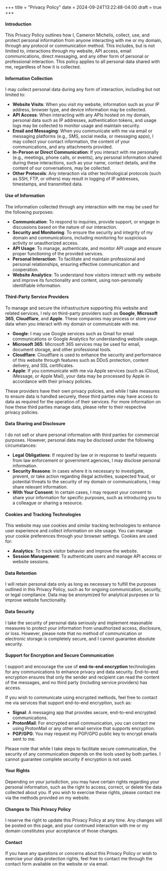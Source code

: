 +++
title = "Privacy Policy"
date = 2024-09-24T13:22:48-04:00
draft = true
+++

#### Introduction

This Privacy Policy outlines how I, Cameron Michelis, collect, use, and protect personal information from anyone interacting with me or my domain, through any protocol or communication method. This includes, but is not limited to, interactions through my website, API access, email communications, direct messaging, and any other form of personal or professional interaction. This policy applies to all personal data shared with me, regardless of how it is collected.

#### Information Collection

I may collect personal data during any form of interaction, including but not limited to:

- **Website Visits**: When you visit my website, information such as your IP address, browser type, and device information may be collected.
- **API Access**: When interacting with any APIs hosted on my domain, personal data such as IP addresses, authentication tokens, and usage logs may be collected to monitor usage and maintain security.
- **Email and Messaging**: When you communicate with me via email or messaging platforms (e.g., SMS, social media, or messaging apps), I may collect your contact information, the content of your communications, and any attachments provided.
- **In-Person or Direct Communication**: If you interact with me personally (e.g., meetings, phone calls, or events), any personal information shared during these interactions, such as your name, contact details, and the content of our conversations, may be collected.
- **Other Protocols**: Any interaction via other technological protocols (such as SSH, FTP, or others) may result in logging of IP addresses, timestamps, and transmitted data.

#### Use of Information

The information collected through any interaction with me may be used for the following purposes:

- **Communication**: To respond to inquiries, provide support, or engage in discussions based on the nature of our interaction.
- **Security and Monitoring**: To ensure the security and integrity of my domain and communications, including monitoring for suspicious activity or unauthorized access.
- **API Usage**: To manage, authenticate, and monitor API usage and ensure proper functioning of the provided services.
- **Personal Interaction**: To facilitate and maintain professional and personal relationships, ensuring effective communication and cooperation.
- **Website Analytics**: To understand how visitors interact with my website and improve its functionality and content, using non-personally identifiable information.

#### Third-Party Service Providers

To manage and secure the infrastructure supporting this website and related services, I rely on third-party providers such as **Google**, **Microsoft 365**, **Cloudflare**, and **Apple**. These companies may process or store your data when you interact with my domain or communicate with me.

- **Google**: I may use Google services such as Gmail for email communications or Google Analytics for understanding website usage.
- **Microsoft 365**: Microsoft 365 services may be used for email, document storage, and other professional tools.
- **Cloudflare**: Cloudflare is used to enhance the security and performance of this website through features such as DDoS protection, content delivery, and SSL certificates.
- **Apple**: If you communicate with me via Apple services (such as iCloud, iMessage, or Apple Mail), your data may be processed by Apple in accordance with their privacy policies.

These providers have their own privacy policies, and while I take measures to ensure data is handled securely, these third parties may have access to data as required for the operation of their services. For more information on how these third parties manage data, please refer to their respective privacy policies.

#### Data Sharing and Disclosure

I do not sell or share personal information with third parties for commercial purposes. However, personal data may be disclosed under the following circumstances:

- **Legal Obligations**: If required by law or in response to lawful requests from law enforcement or government agencies, I may disclose personal information.
- **Security Reasons**: In cases where it is necessary to investigate, prevent, or take action regarding illegal activities, suspected fraud, or potential threats to the security of my domain or communications, I may share relevant information.
- **With Your Consent**: In certain cases, I may request your consent to share your information for specific purposes, such as introducing you to a colleague or sharing a resource.

#### Cookies and Tracking Technologies

This website may use cookies and similar tracking technologies to enhance user experience and collect information on site usage. You can manage your cookie preferences through your browser settings. Cookies are used for:

- **Analytics**: To track visitor behavior and improve the website.
- **Session Management**: To authenticate users and manage API access or website sessions.

#### Data Retention

I will retain personal data only as long as necessary to fulfill the purposes outlined in this Privacy Policy, such as for ongoing communication, security, or legal compliance. Data may be anonymized for analytical purposes or to improve website functionality.

#### Data Security

I take the security of personal data seriously and implement reasonable measures to protect your information from unauthorized access, disclosure, or loss. However, please note that no method of communication or electronic storage is completely secure, and I cannot guarantee absolute security.

#### Support for Encryption and Secure Communication

I support and encourage the use of **end-to-end encryption** technologies for any communications to enhance privacy and data security. End-to-end encryption ensures that only the sender and recipient can read the content of the messages, and no third party (including service providers) has access.

If you wish to communicate using encrypted methods, feel free to contact me via services that support end-to-end encryption, such as:

- **Signal**: A messaging app that provides secure, end-to-end encrypted communications.
- **ProtonMail**: For encrypted email communication, you can contact me using ProtonMail or any other email service that supports encryption.
- **PGP/GPG**: You may request my PGP/GPG public key to encrypt emails sent to me.

Please note that while I take steps to facilitate secure communication, the security of any communication depends on the tools used by both parties. I cannot guarantee complete security if encryption is not used.

#### Your Rights

Depending on your jurisdiction, you may have certain rights regarding your personal information, such as the right to access, correct, or delete the data collected about you. If you wish to exercise these rights, please contact me via the methods provided on my website.

#### Changes to This Privacy Policy

I reserve the right to update this Privacy Policy at any time. Any changes will be posted on this page, and your continued interaction with me or my domain constitutes your acceptance of those changes.

#### Contact

If you have any questions or concerns about this Privacy Policy or wish to exercise your data protection rights, feel free to contact me through the contact form available on the website or via email.

